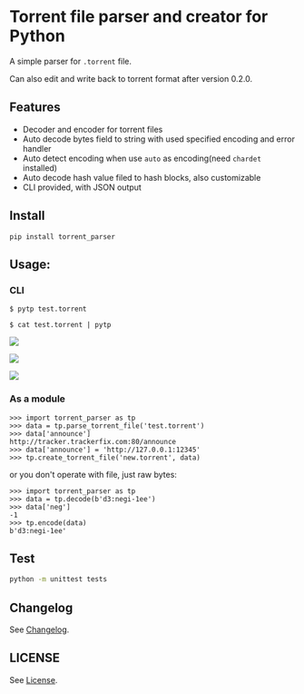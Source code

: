 # Torrent file parser and creator for Python

A simple parser for `.torrent` file.

Can also edit and write back to torrent format after version 0.2.0.

## Features

- Decoder and encoder for torrent files
- Auto decode bytes field to string with used specified encoding and error handler
- Auto detect encoding when use `auto` as encoding(need `chardet` installed)
- Auto decode hash value filed to hash blocks, also customizable
- CLI provided, with JSON output

## Install

```
pip install torrent_parser
```

## Usage:

### CLI

```
$ pytp test.torrent
```

```
$ cat test.torrent | pytp
```

![][screenshots-help]

![][screenshots-normal]

![][screenshots-indent]


### As a module

```pycon
>>> import torrent_parser as tp
>>> data = tp.parse_torrent_file('test.torrent')
>>> data['announce']
http://tracker.trackerfix.com:80/announce
>>> data['announce'] = 'http://127.0.0.1:12345'
>>> tp.create_torrent_file('new.torrent', data)
```

or you don't operate with file, just raw bytes:

```pycon
>>> import torrent_parser as tp
>>> data = tp.decode(b'd3:negi-1ee')
>>> data['neg']
-1
>>> tp.encode(data)
b'd3:negi-1ee'
```

## Test

```bash
python -m unittest tests
```

## Changelog

See [Changelog][CHANGELOG].

## LICENSE

See [License][LICENSE].

[screenshots-help]: http://rikka-10066868.image.myqcloud.com/7c23f6d0-b23f-4c57-be93-d37fafe3292a.png
[screenshots-normal]: http://rikka-10066868.image.myqcloud.com/1492616d-9f14-4fe2-9146-9a3ac06c6868.png
[screenshots-indent]: http://rikka-10066868.image.myqcloud.com/eadc4184-6deb-42eb-bfd4-239da8f50c08.png
[LICENSE]: https://github.com/7sDream/torrent_parser/blob/master/LICENSE
[CHANGELOG]: https://github.com/7sDream/torrent_parser/blob/master/CHANGELOG.md
